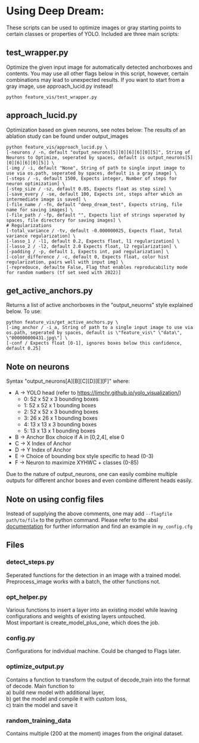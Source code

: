 # Using Deep Dream:

These scripts can be used to optimize images or gray starting points to certain classes or properties of YOLO. Included are three main scripts:
## test_wrapper.py 
Optimize the given input image for automatically detected anchorboxes and contents. You may use all other flags below in this script, however, certain combinations may lead to unexpected results. If you want to start from a gray image, use approach_lucid.py instead!
```shell
python feature_vis/test_wrapper.py
```


## approach_lucid.py
Optimization based on given neurons, see notes below:
The results of an ablation study can be found under output_images

```shell
python feature_vis/approach_lucid.py \
[-neurons / -n, default "output_neurons[5][0][6][6][0][5]", String of Neurons to Optimize, seperated by spaces, default is output_neurons[5][0][6][6][0][5]] \
[-img / -i, default "None", String of path to single input image to use via os.path, seperated by spaces, default is a gray image] \
[-steps / -s, default 1500, Expects integer, Number of steps for neuron optimization] \
[-step_size / -sz, default 0.05, Expects float as step size] \
[-save_every / -se, default 100, Expects int, steps after which an intermediate image is saved] \
[-file_name / -fn, default "deep_dream_test", Expects string, file name for saving images] \
[-file_path / -fp, default "", Expects list of strings seperated by spaces, file directory for saving images] \
# Regularizations
[-total_variance / -tv, default -0.000000025, Expects float, Total variance regularization] \
[-lasso_1 / -l1, default 0.2, Expects float, l1 regularization] \
[-lasso_2 / -l2, default 2.0 Expects float, l2 regularization] \
[-padding / -p, default 1, Expects int, pad regularization] \
[-color_difference / -c, default 0, Expects float, color hist regularization, pairs well with input img] \
[-repredouce, defaulte False, Flag that enables reproducability mode for random numbers (tf set seed with 2022)]

```

## get_active_anchors.py
Returns a list of active anchorboxes in the "output_neuorns" style explained below. To use:
```shell
python feature_vis/get_active_anchors.py \
[-img_anchor / -i_a, String of path to a single input image to use via os.path, seperated by spaces, default is \"feature_vis\" \"data\", \"000000000431.jpg\"] \
[-conf / Expects float [0-1], ignores boxes below this confidence, default 0.25]
```


## Note on neurons

Syntax "output_neurons[A][B][C][D][E][F]" where:

- A -> YOLO head (refer to https://limchr.github.io/yolo_visualization/)
  - 0: 52 x 52 x 3 bounding boxes
  - 1: 52 x 52 x 1 bounding boxes
  - 2: 52 x 52 x 3 bounding boxes
  - 3: 26 x 26 x 1 bounding boxes
  - 4: 13 x 13 x 3 bounding boxes
  - 5: 13 x 13 x 1 bounding boxes
- B -> Anchor Box choice if A in [0,2,4], else 0
- C -> X Index of Anchor
- D -> Y Index of Anchor
- E -> Choice of bounding box style specific to head (0-3)
- F -> Neuron to maximize XYHWC + classes (0-85)

Due to the nature of output_neurons, one can easily combine multiple outputs for different anchor boxes and even combine
different heads easily.

## Note on using config files  
Instead of supplying the above comments, one may add `--flagfile path/to/file` to the python command. Please refer to the absl [documentation](https://abseil.io/docs/python/guides/flags#a-note-about---flagfile) for further information and find an example in `my_config.cfg`



## Files

### detect_steps.py

Seperated functions for the detection in an image with a trained model. Preprocess_image works with a batch, the other
functions not.

### opt_helper.py
Various functions to insert a layer into an existing model while leaving configurations and weights of existing layers untouched.  
Most important is create_model_plus_one, which does the job.

### config.py
Configurations for individual machine. Could be changed to Flags later.

### optimize_output.py
Contains a function to transform the output of decode_train into the format of decode.
Main function to  
a) build new model with additional layer,  
b) get the model and compile it with custom loss,  
c) train the model and save it

### random_training_data
Contains multiple (200 at the moment) images from the original dataset.
